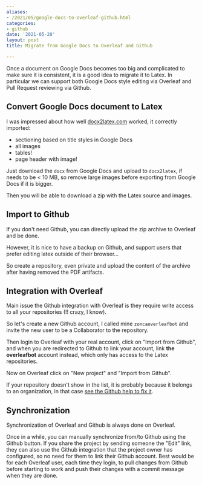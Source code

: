 ```yaml
---
aliases:
- /2021/05/google-docs-to-overleaf-github.html
categories:
- github
date: '2021-05-20'
layout: post
title: Migrate from Google Docs to Overleaf and Github

---
```


Once a document on Google Docs becomes too big and complicated to make sure it is consistent, it is a good idea to migrate it to Latex.
In particular we can support both Google Docs style editing via Overleaf and Pull Request reviewing via Github.

## Convert Google Docs document to Latex

I was impressed about how well [docx2latex.com](https://docx2latex.com) worked,
it correctly imported:

* sectioning based on title styles in Google Docs
* all images
* tables!
* page header with image!

Just download the `docx` from Google Docs and upload to `docx2latex`,
if needs to be < 10 MB, so remove large images before exporting from Google Docs if it is bigger.

Then you will be able to download a zip with the Latex source and images.


## Import to Github

If you don't need Github, you can directly upload the zip archive to Overleaf and be done.

However, it is nice to have a backup on Github, and support users that prefer editing latex outside of their browser...

So create a repository, even private and upload the content of the archive after having removed the PDF artifacts.

## Integration with Overleaf

Main issue the Github integration with Overleaf is they require write access to all your repositories (!! crazy, I know).

So let's create a new Github account, I called mine `zoncaoverleafbot` and invite the new user to be a Collaborator to the repository.

Then login to Overleaf with your real account, click on "Import from Github", and when you are redirected to Github to link your account, link **the overleafbot** account instead, which only has access to the Latex repositories.

Now on Overleaf click on "New project" and "Import from Github".

If your repository doesn't show in the list, it is probably because it belongs to an organization, in that case [see the Github help to fix it](https://docs.github.com/en/github/setting-up-and-managing-your-github-user-account/managing-your-membership-in-organizations/requesting-organization-approval-for-oauth-apps).

## Synchronization

Synchronization of Overleaf and Github is always done on Overleaf.

Once in a while, you can manually synchronize from/to Github using the Github button.
If you share the project by sending someone the "Edit" link, they can also use the Github integration that the project owner has configured, so no need for them to link their Github account.
Best would be for each Overleaf user, each time they login, to pull changes from Github before starting to work and push their changes with a commit message when they are done.
